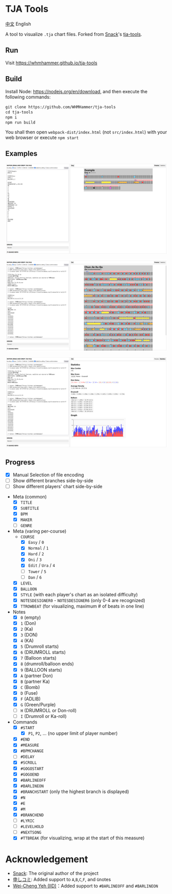 # TJA Tools

[中文](README.md) English

A tool to visualize `.tja` chart files. Forked from [Snack](https://github.com/Snack-X)'s [tja-tools](https://github.com/Snack-X/tja-tools).

## Run

Visit https://whmhammer.github.io/tja-tools

## Build

Install Node: https://nodejs.org/en/download, and then execute the following commands:

```
git clone https://github.com/WHMHammer/tja-tools
cd tja-tools
npm i
npm run build
```

You shall then open `webpack-dist/index.html` (not `src/index.html`) with your web browser or execute `npm start`

## Examples

![](doc/img/示例.png)

![](doc/img/示例-春节序曲-谱面.png)

![](doc/img/示例-春节序曲-统计.png)

## Progress

- [x] Manual Selection of file encoding
- [ ] Show different branches side-by-side
- [ ] Show different players' chart side-by-side
- Meta (common)
    - [x] `TITLE`
    - [x] `SUBTITLE`
    - [x] `BPM`
    - [x] `MAKER`
    - [ ] `GENRE`
- Meta (varing per-course)
    - `COURSE`
        - [x] `Easy` / `0`
        - [x] `Normal` / `1`
        - [x] `Hard` / `2`
        - [x] `Oni` / `3`
        - [x] `Edit` / `Ura` / `4`
        - [ ] `Tower` / `5`
        - [ ] `Dan` / `6`
    - [x] `LEVEL`
    - [x] `BALLOON`
    - [x] `STYLE` (with each player's chart as an isolated difficulty)
    - [x] `NOTESDESIGNER0` - `NOTESDESIGNER6` (only 0-4 are recognized)
    - [x] `TTROWBEAT` (for visualizing, maximum # of beats in one line)
- Notes
    - [x] `0` (empty)
    - [x] `1` (Don)
    - [x] `2` (Ka)
    - [x] `3` (DON)
    - [x] `4` (KA)
    - [x] `5` (Drumroll starts)
    - [x] `6` (DRUMROLL starts)
    - [x] `7` (Balloon starts)
    - [x] `8` (drumroll/balloon ends)
    - [x] `9` (BALLOON starts)
    - [x] `A` (partner Don)
    - [x] `B` (partner Ka)
    - [x] `C` (Bomb)
    - [x] `D` (Fuse)
    - [x] `F` (ADLIB)
    - [x] `G` (Green/Purple)
    - [ ] `H` (DRUMROLL or Don-roll)
    - [ ] `I` (Drumroll or Ka-roll)
- Commands
    - [x] `#START`
        - [x] `P1`, `P2`, … (no upper limit of player number)
    - [x] `#END`
    - [x] `#MEASURE`
    - [x] `#BPMCHANGE`
    - [ ] `#DELAY`
    - [x] `#SCROLL`
    - [x] `#GOGOSTART`
    - [x] `#GOGOEND`
    - [x] `#BARLINEOFF`
    - [x] `#BARLINEON`
    - [x] `#BRANCHSTART` (only the highest branch is displayed)
    - [x] `#N`
    - [x] `#E`
    - [x] `#M`
    - [x] `#BRANCHEND`
    - [ ] `#LYRIC`
    - [ ] `#LEVELHOLD`
    - [ ] `#NEXTSONG`
    - [x] `#TTBREAK` (for visualizing, wrap at the start of this measure)

# Acknowledgement

- [Snack](https://github.com/Snack-X): The original author of the project
- [申しコミ](https://github.com/0auBSQ): Added support to `A`,`B`,`C`,`F`, and `G`notes
- [Wei-Cheng Yeh (IID)](https://github.com/IepIweidieng)：Added support to `#BARLINEOFF` and `#BARLINEON`
